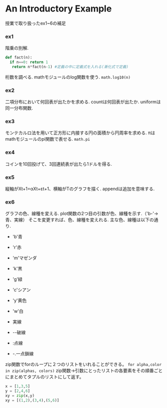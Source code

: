 # An Introductory Example

授業で取り扱ったex1~6の補足

### ex1
階乗の別解.
```python
def fact(n):
  if n==0: return 1
   return n*fact(n-1) #定義の中に定義式を入れる(漸化式で定義)
```
桁数を調べる.
mathモジュールのlog関数を使う.
`math.log10(n)`

### ex2
二項分布において何回表が出たかを求める.
countは何回表が出たか.
uniformは同一分布関数.

### ex3
モンテカルロ法を用いて正方形に内接する円の面積から円周率を求める.
πはmathモジュールのpi関数で表せる.
`math.pi`

### ex4
コインを10回投げて、3回連続表が出たら1ドルを得る.

### ex5
縦軸がXt+1=αXt+εt+1、横軸がTのグラフを描く.
appendは追加を意味する.

### ex6
グラフの色、線種を変える.
plot関数の2つ目の引数が色、線種を示す.（'b-'→青、実線）
そこを変更すれば、色、線種を変えれる.
主な色、線種は以下の通り.

* 'b'青 　
* 'r'赤 　
* 'm'マゼンダ 　
* 'k'黒 　
* 'g'緑 　
* 'c'シアン 　
* 'y'黄色 　
* 'w'白

* 実線
* --破線
* :点線　
* -.一点鎖線


zip関数でforのループに２つのリストをいれることができる。
`for alpha,color in zip(alphas, colors)`
zip関数→引数にとったリストの各要素をその順番ごとにまとめてタプルのリストにして返す。
```python
x = [1,3,5]
y = [2,4,6]
xy = zip(x,y)
xy = [(1,2),(3,4),(5,6)]
```
